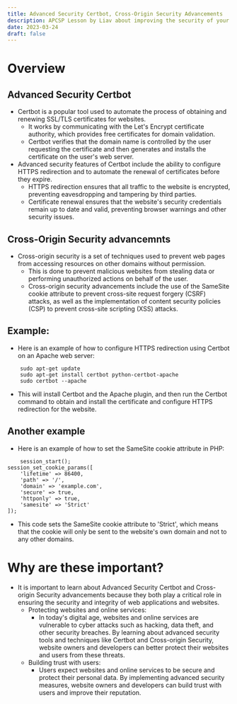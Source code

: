 ```yaml
---
title: Advanced Security Certbot, Cross-Origin Security Advancements
description: APCSP Lesson by Liav about improving the security of your site.
date: 2023-03-24
draft: false
---
```


# Overview 

## Advanced Security Certbot
- Certbot is a popular tool used to automate the process of obtaining and renewing SSL/TLS certificates for websites.
    -  It works by communicating with the Let's Encrypt certificate authority, which provides free certificates for domain validation. 
    - Certbot verifies that the domain name is controlled by the user requesting the certificate and then generates and installs the certificate on the user's web server.
- Advanced security features of Certbot include the ability to configure HTTPS redirection and to automate the renewal of certificates before they expire. 
    - HTTPS redirection ensures that all traffic to the website is encrypted, preventing eavesdropping and tampering by third parties. 
    - Certificate renewal ensures that the website's security credentials remain up to date and valid, preventing browser warnings and other security issues.

## Cross-Origin Security advancemnts
- Cross-origin security is a set of techniques used to prevent web pages from accessing resources on other domains without permission. 
    - This is done to prevent malicious websites from stealing data or performing unauthorized actions on behalf of the user. 
    - Cross-origin security advancements include the use of the SameSite cookie attribute to prevent cross-site request forgery (CSRF) attacks, as well as the implementation of content security policies (CSP) to prevent cross-site scripting (XSS) attacks.

## Example:
- Here is an example of how to configure HTTPS redirection using Certbot on an Apache web server:

```
    sudo apt-get update
    sudo apt-get install certbot python-certbot-apache
    sudo certbot --apache
```

- This will install Certbot and the Apache plugin, and then run the Certbot command to obtain and install the certificate and configure HTTPS redirection for the website.

## Another example
- Here is an example of how to set the SameSite cookie attribute in PHP:

```
    session_start();
session_set_cookie_params([
    'lifetime' => 86400,
    'path' => '/',
    'domain' => 'example.com',
    'secure' => true,
    'httponly' => true,
    'samesite' => 'Strict'
]);

```

- This code sets the SameSite cookie attribute to 'Strict', which means that the cookie will only be sent to the website's own domain and not to any other domains.


# Why are these important?
- It is important to learn about Advanced Security Certbot and Cross-origin Security advancements because they both play a critical role in ensuring the security and integrity of web applications and websites.
    - Protecting websites and online services: 
        - In today's digital age, websites and online services are vulnerable to cyber attacks such as hacking, data theft, and other security breaches. By learning about advanced security tools and techniques like Certbot and Cross-origin Security, website owners and developers can better protect their websites and users from these threats.
    - Building trust with users: 
        - Users expect websites and online services to be secure and protect their personal data. By implementing advanced security measures, website owners and developers can build trust with users and improve their reputation.